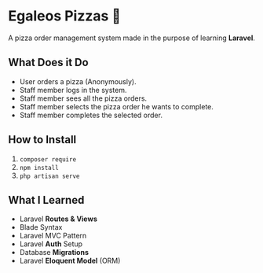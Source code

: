 # Egaleos Pizzas 🍕

A pizza order management system made in the purpose of learning **Laravel**.  

## What Does it Do

- User orders a pizza (Anonymously).
- Staff member logs in the system.
- Staff member sees all the pizza orders.
- Staff member selects the pizza order he wants to complete.
- Staff member completes the selected order.

## How to Install

1. `composer require`
2. `npm install`
3. `php artisan serve`

## What I Learned

- Laravel **Routes & Views**
- Blade Syntax
- Laravel MVC Pattern
- Laravel **Auth** Setup
- Database **Migrations**
- Laravel **Eloquent Model** (ORM)
